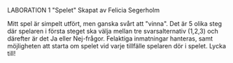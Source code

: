 LABORATION 1
"Spelet"
Skapat av Felicia Segerholm

Mitt spel är simpelt utfört, men ganska svårt att "vinna". Det är 5 olika steg där spelaren i första steget ska välja mellan tre svarsalternativ (1,2,3) och därefter är det Ja eller Nej-frågor. Felaktiga inmatningar hanteras, samt möjligheten att starta om spelet vid varje tillfälle spelaren dör i spelet. Lycka till!



